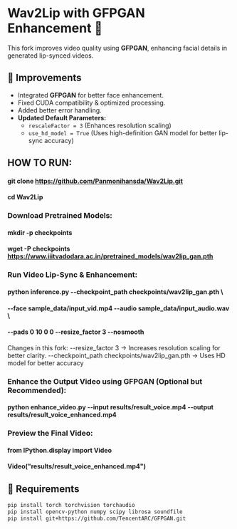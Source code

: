 # Wav2Lip with GFPGAN Enhancement 🚀

This fork improves video quality using **GFPGAN**, enhancing facial details in generated lip-synced videos.

## 🔹 Improvements
- Integrated **GFPGAN** for better face enhancement.
- Fixed CUDA compatibility & optimized processing.
- Added better error handling.
- **Updated Default Parameters:**
  - `rescaleFactor = 3` (Enhances resolution scaling)
  - `use_hd_model = True` (Uses high-definition GAN model for better lip-sync accuracy)

## HOW TO RUN:
#### git clone https://github.com/Panmonihansda/Wav2Lip.git
#### cd Wav2Lip

### Download Pretrained Models:
#### mkdir -p checkpoints
#### wget -P checkpoints https://www.iiitvadodara.ac.in/pretrained_models/wav2lip_gan.pth

### Run Video Lip-Sync & Enhancement:
#### python inference.py --checkpoint_path checkpoints/wav2lip_gan.pth \
#### --face sample_data/input_vid.mp4 --audio sample_data/input_audio.wav \
#### --pads 0 10 0 0 --resize_factor 3 --nosmooth

Changes in this fork:
--resize_factor 3 → Increases resolution scaling for better clarity.
--checkpoint_path checkpoints/wav2lip_gan.pth → Uses HD model for better accuracy

### Enhance the Output Video using GFPGAN (Optional but Recommended):
#### python enhance_video.py --input results/result_voice.mp4 --output results/result_voice_enhanced.mp4

### Preview the Final Video:
#### from IPython.display import Video
#### Video("results/result_voice_enhanced.mp4")

## 📌 Requirements
```bash
pip install torch torchvision torchaudio
pip install opencv-python numpy scipy librosa soundfile
pip install git+https://github.com/TencentARC/GFPGAN.git













